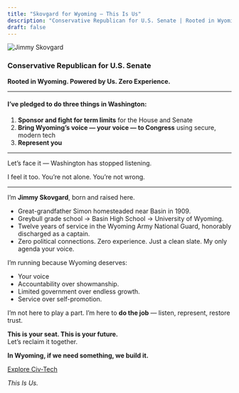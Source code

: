 ```yaml
---
title: "Skovgard for Wyoming — This Is Us"
description: "Conservative Republican for U.S. Senate | Rooted in Wyoming. Powered by Us."
draft: false
---
```


<div class="home-hero">

![Jimmy Skovgard](/images/jimmy.png)

### Conservative Republican for U.S. Senate  
**Rooted in Wyoming. Powered by Us. Zero Experience.** 

---

#### I’ve pledged to do three things in Washington:
1. **Sponsor and fight for term limits** for the House and Senate  
2. **Bring Wyoming’s voice — your voice — to Congress** using secure, modern tech 
3. **Represent you**  

---

Let’s face it — Washington has stopped listening.

I feel it too. You’re not alone. You’re not wrong.

---

I’m **Jimmy Skovgard**, born and raised here.  
* Great-grandfather Simon homesteaded near Basin in 1909.  
* Greybull grade school → Basin High School → University of Wyoming.  
* Twelve years of service in the Wyoming Army National Guard, honorably discharged as a captain.  
* Zero political connections. Zero experience. Just a clean slate. My only agenda your voice.

I’m running because Wyoming deserves:

* Your voice  
* Accountability over showmanship.  
* Limited government over endless growth.  
* Service over self-promotion.  

I’m not here to play a part. I’m here to **do the job** — listen, represent, restore trust.

**This is your seat. This is your future.**  
Let’s reclaim it together.

**In Wyoming, if we need something, we build it.** 

[Explore Civ-Tech](/civ-tech/)

*This Is Us.*
</div>
